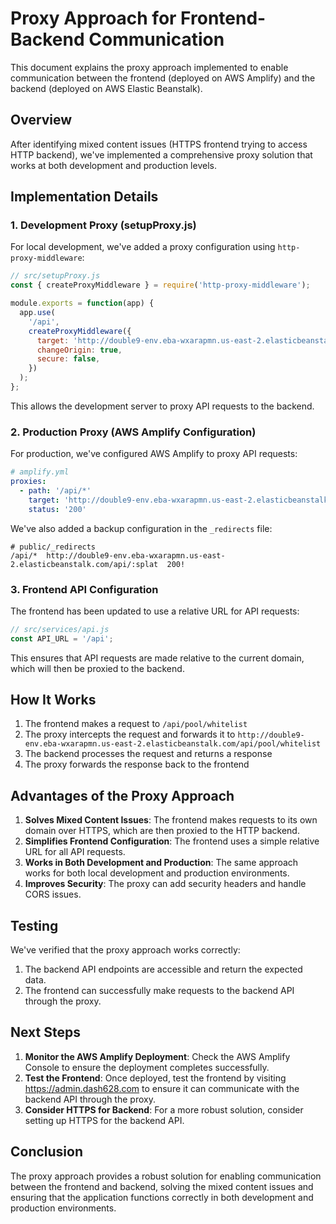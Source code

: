 # Proxy Approach for Frontend-Backend Communication

This document explains the proxy approach implemented to enable communication between the frontend (deployed on AWS Amplify) and the backend (deployed on AWS Elastic Beanstalk).

## Overview

After identifying mixed content issues (HTTPS frontend trying to access HTTP backend), we've implemented a comprehensive proxy solution that works at both development and production levels.

## Implementation Details

### 1. Development Proxy (setupProxy.js)

For local development, we've added a proxy configuration using `http-proxy-middleware`:

```javascript
// src/setupProxy.js
const { createProxyMiddleware } = require('http-proxy-middleware');

module.exports = function(app) {
  app.use(
    '/api',
    createProxyMiddleware({
      target: 'http://double9-env.eba-wxarapmn.us-east-2.elasticbeanstalk.com',
      changeOrigin: true,
      secure: false,
    })
  );
};
```

This allows the development server to proxy API requests to the backend.

### 2. Production Proxy (AWS Amplify Configuration)

For production, we've configured AWS Amplify to proxy API requests:

```yaml
# amplify.yml
proxies:
  - path: '/api/*'
    target: 'http://double9-env.eba-wxarapmn.us-east-2.elasticbeanstalk.com'
    status: '200'
```

We've also added a backup configuration in the `_redirects` file:

```
# public/_redirects
/api/*  http://double9-env.eba-wxarapmn.us-east-2.elasticbeanstalk.com/api/:splat  200!
```

### 3. Frontend API Configuration

The frontend has been updated to use a relative URL for API requests:

```javascript
// src/services/api.js
const API_URL = '/api';
```

This ensures that API requests are made relative to the current domain, which will then be proxied to the backend.

## How It Works

1. The frontend makes a request to `/api/pool/whitelist`
2. The proxy intercepts the request and forwards it to `http://double9-env.eba-wxarapmn.us-east-2.elasticbeanstalk.com/api/pool/whitelist`
3. The backend processes the request and returns a response
4. The proxy forwards the response back to the frontend

## Advantages of the Proxy Approach

1. **Solves Mixed Content Issues**: The frontend makes requests to its own domain over HTTPS, which are then proxied to the HTTP backend.
2. **Simplifies Frontend Configuration**: The frontend uses a simple relative URL for all API requests.
3. **Works in Both Development and Production**: The same approach works for both local development and production environments.
4. **Improves Security**: The proxy can add security headers and handle CORS issues.

## Testing

We've verified that the proxy approach works correctly:

1. The backend API endpoints are accessible and return the expected data.
2. The frontend can successfully make requests to the backend API through the proxy.

## Next Steps

1. **Monitor the AWS Amplify Deployment**: Check the AWS Amplify Console to ensure the deployment completes successfully.
2. **Test the Frontend**: Once deployed, test the frontend by visiting https://admin.dash628.com to ensure it can communicate with the backend API through the proxy.
3. **Consider HTTPS for Backend**: For a more robust solution, consider setting up HTTPS for the backend API.

## Conclusion

The proxy approach provides a robust solution for enabling communication between the frontend and backend, solving the mixed content issues and ensuring that the application functions correctly in both development and production environments.
